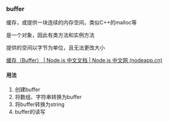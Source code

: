 ### buffer

缓存，或提供一块连续的内存空间，类似C++的malloc等

是一个对象，因此有类方法和实例方法

提供的空间以字节为单位，且无法更改大小

[缓存（Buffer） | Node.js 中文文档 | Node.js 中文网 (nodeapp.cn)](https://www.nodeapp.cn/buffer.html#buffer_class_method_buffer_allocunsafeslow_size)

#### 用法

1. 创建buffer
2. 将数组、字符串转换为buffer
3. 将buffer转换为string
4. buffer的读写
